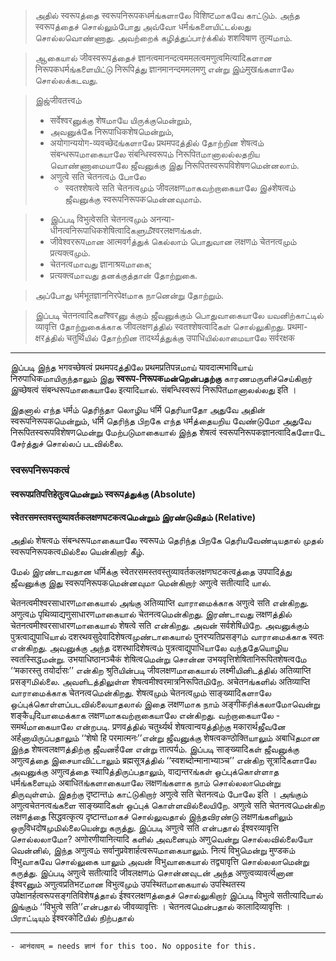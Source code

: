 
> அதில் स्वरूपத்தை स्वरूपनिरूपकधर्मங்களாலே विशिष्टமாகவே காட்டும். அந்த स्वरूपத்தைச் சொல்லும்போது அவ்வோ धर्मங்களையிட்டல்லது சொல்லவொண்ணாது. அவற்றைக் கழித்துப்பார்க்கில் शशविषाण तुल्यமாம். 

> ஆகையால் जीवस्वरूपத்தைச் ज्ञानत्वमानन्दत्वममलत्वमणुत्वमित्यादिகளான निरूपकधर्मங்களையிட்டு निरूपिத்து ज्ञानमानन्दममलमणु என்று இம்मुखங்களாலே சொல்லக்கடவது. 


> இஜ்जीवतत्त्वம் 
> - सर्वेश्वरனுக்கு शेषமாயே யிருக்குமென்றும், 
> - அவனுக்கே निरूपाधिकशेषமென்றும், 
> - अयोगान्ययोग-व्यवच्छेदங்களாலே प्रथमपदத்தில் தோற்றின शेषत्वம் संबन्धरूपமாகையாலே संबन्धिस्वरूपம் निरूपितமானாலல்லதறிய வொண்ணாமையாலே ஜீவனுக்கு இது निरूपितस्वरूपविशेषणமென்னலாம். 
> - अणुत्वे सति चेतनत्वம் போலே
>	- स्वतश्शेषत्वे सति चेतनत्वமும் जीवलक्षणமாகவற்றாகையாலே இச்शेषत्वம் ஜீவனுக்கு स्वरूपनिरूपकமென்னவுமாம்.



> - இப்படி विभुत्वेसति चेतनत्वமும் अनन्या-धीनत्वनिरूपाधिकशेषित्वादिகளுமீश्वरलक्षणங்கள். 
> - जीवेश्वररूपமான आत्मवर्गத்துக் கெல்லாம் பொதுவான लक्षणம் चेतनत्वமும் प्रत्यक्त्वமும். 
> - चेतनत्वமாவது ज्ञानाश्रयமாகை; 
> - प्रत्यक्त्वமாவது தனக்குத்தான் தோற்றுகை. 

> அப்போது धर्मभूतज्ञाननिरपेक्षமாக நானென்று தோற்றும். 



> இப்படி चेतनत्वादिகளீश्वरனு க்கும் ஜீவனுக்கும் பொதுவாகையாலே யவனிற்காட்டில் व्यावृत्ति தோற்றுகைக்காக जीवलक्षणத்தில் स्वतश्शेषत्वादिகள் சொல்லுகிறது. प्रथमा-क्षरத்தில் चतुर्थिயில் தோற்றின तादर्थ्यத்துக்கு उपाधिயில்லாமையாலே सर्वरक्षक


--------


இப்படி இந்த भगवच्छेषत्वं प्रथमपदத்திலே प्रथमप्रतिपन्नமாய் यावदात्मभाविயாய் निरुपाधिकமாயிருந்தாலும் இது __स्वरूप-निरूपकமன்றென்பதற்கு__ காரணமருளிச்செய்கிறார் இच्छेषत्वं संबन्धरूपமாகையாலே इत्यादिயால். संबन्धिस्वरूपं निरूपितமானாலல்லது इति । 


இதனால் எந்த धर्मம் தெரிந்தா லொழிய धर्मि தெரியாதோ அதுவே அதின் स्वरूपनिरूपकமென்றும், धर्मि தெரிந்த பிறகே எந்த धर्मத்தையறிய வேண்டுமோ அதுவே निरूपितस्वरूपविशेषणமென்று மேற்படுமாகையால் இந்த शेषत्वं स्वरूपनिरूपकज्ञानत्वादिகளோடே சேர்த்துச் சொல்லப் படவில்லை. 


### स्वरूपनिरूपकत्वं
#### स्वरूपप्रतिपत्तिहेतुत्वமென்றும் स्वरूपத்துக்கு (Absolute)
#### स्वेतरसमस्तवस्तुव्यावर्तकलक्षणघटकत्वமென்றும் இரண்டுவிதம் (Relative)

அதில் शेषत्वம் संबन्धरूपமாகையாலே स्वरूपம் தெரிந்த பிறகே தெரியவேண்டியதால் முதல் स्वरूपनिरूपकत्वமில்லை யென்கிறார் கீழ்.

மேல் இரண்டாவதான धर्मिக்கு स्वेतरसमस्तवस्तुव्यावर्तकलक्षणघटकत्वத்தை उपपादिத்து ஜீவனுக்கு இது स्वरूपनिरूपकமென்னவுமா மென்கிறார் अणुत्वे सतीत्यादि யால். 

चेतनत्वमीश्वरसाधारणமாகையால் அங்கு अतिव्याप्ति வாராமைக்காக अणुत्वे सति என்கிறது. अणुत्वம் पृथिव्याद्यणुसाधारणமாகையால் चेतनत्वமென்கிறது. இரண்டாவது लक्षणத்தில் चेतनत्वमीश्वरसाधारणமாகையால் शेषत्वे सति என்கிறது. அவன் सर्वशेषिயிறே. அவனுக்கும் पुत्रत्वाद्युपाधिயால் दशरथवसुदेवादिशेषत्वமுண்டாகையால் पुनरप्यतिप्रसङ्गம் வாராமைக்காக स्वतः என்கிறது. அவனுக்கு அந்த दशरथादिशेषत्वம் पुत्रत्वाद्युपाधिயாலே வந்ததேயொழிய स्वतस्सिद्धமன்று. उभयाधिष्ठानञ्चैकं शेषित्वமென்று சொன்ன उभयवृत्तिशेषितानिरूपितशेषत्वமே ‘‘मकारस्तु तयोर्दासः’’ என்கிற श्रुतिயின்படி जीवलक्षणமாகையால் लक्ष्मीயினிடத்தில் अतिव्याप्ति प्रसङ्गமில்லை. அவளிடத்திலுள்ள शेषत्वमीश्वरमात्रनिरूपितமிறே. अचेतनங்களில் अतिव्याप्ति வாராமைக்காக चेतनत्वமென்கிறது. शेषत्वமும் चेतनत्वமும் साङ्ख्यादिகளாலே ஒப்புக்கொள்ளப்படவில்லையாதலால் இதை लक्षणமாக நாம் अङ्गीकரிக்கலாமோவென்று शङ्कैயுदिயாமைக்காக लक्षणமாகவற்றாகையாலே என்கிறது. வற்றாகையாலே - समर्थமாகையாலே என்றபடி. प्रणवத்தில் चतुर्थ्यर्थ शेषत्वान्वयத்திற்கு मकारार्थஜீவனே अर्हனாயிருப்பதாலும் ‘‘शेषो हि परमात्मनः’’என்று ஜீவனுக்கு शेषत्वकण्ठोक्तिயாலும் अबाधिதமான இந்த शेषत्वलक्षणத்திற்கு ஜீவனर्हனே என்று तात्पर्यம்.
இப்படி साङ्ख्यादिகள் ஜீவனுக்கு अणुत्वத்தை இசையாவிட்டாலும் ब्रह्मसूत्रத்தில் ‘‘स्वशब्दोन्मानाभ्याञ्च’’ என்கிற सूत्रादिகளாலே அவனுக்கு अणुत्वத்தை स्थापिத்திருப்பதாலும், वाद्यन्तरங்கள் ஒப்புக்கொள்ளாத धर्मங்களையும் अबाधितங்களாகையாலே लक्षणங்களாக நாம் சொல்லலாமென்று திருவுள்ளம். இதற்கு दृष्टान्तம் காட்டுகிறார் अणुत्वे सति चेतनत्वம் போலே इति । அங்கும் अणुत्वचेतनत्वங்களை साङ्ख्यादिகள் ஒப்புக் கொள்ளவில்லையிறே. अणुत्वे सति चेतनत्वமென்கிற लक्षणத்தை सिद्धवत्कृत्य दृष्टान्तமாகச் சொல்லுவதால் இந்தவிரண்டு लक्षणங்களிலும் ஒருविधदोषமுமில்லையென்று கருத்து. இப்படி अणुत्वे सति என்பதால் ईश्वरव्यावृत्ति சொல்லலாமோ? अणोरणीयानित्यादि களில் அவனையும் अणुவென்று சொல்லவில்லையோ வென்னில், இந்த अणुत्वம் सर्वानुप्रवेशार्हत्वरूपமாகையாலும். नित्यं विभुமென்று मुण्डकம் विभुவாகவே சொல்லுகை யாலும் அவன் विभुவாகையால் तद्व्यावृत्ति சொல்லலாமென்று கருத்து. இப்படி अणुत्वे सतीत्यादि जीवलक्षणம் சொன்னவுடன் அந்த अणुत्वव्यावर्त्यனான ईश्वरனும் अणुत्वप्रतिभटமான विभुत्वமும் उपस्थितமாகையால் उपस्थितस्य उपेक्षानर्हत्वरूपसङ्गतिविशेषத்தால் ईश्वरलक्षणத்தைச் சொல்லுகிறார் இப்படி विभुत्वे सतीत्यादिயால் இங்கும் ‘‘विभुत्वे सति’’என்பதால் जीवव्यावृत्तिः । चेतनत्वமென்பதால் कालादिव्यावृत्तिः । பிராட்டியும் ईश्वरकोटिயில் நிற்பதால்






------------

```
- आनंदत्वम् = needs ज्ञानं for this too. No opposite for this.


```